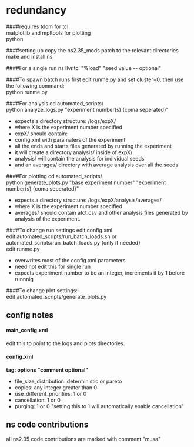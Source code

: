 redundancy 
==========
####requires
tdom for tcl<br />
matplotlib and mpltools for plotting<br />
python

####setting up
copy the ns2.35_mods patch to the relevant directories<br />
make and install ns

####For a single run
ns llvr.tcl "%load" "seed value -- optional"<br />

####To spawn batch runs
first edit runme.py and set cluster=0, then use the following command:<br />
python runme.py<br />

####For analysis
cd automated_scripts/<br />
python analyze_logs.py "experiment number(s) {coma seperated}"<br />
* expects a directory structure: /logs/expX/
* where X is the experiment number specified
* expX/ should contain:
 * config.xml with paramaters of the experiment
 * all the ends and starts files generated by running the experiment
* it will create a directory analysis/ inside of expX/
 * analysis/ will contain the analysis for individual seeds
 * and an averages/ directory with average analysis over all the seeds

####For plotting
cd automated_scripts/<br />
python generate_plots.py "base experiment number" "experiment number(s) {coma seperated}"<br />
* expects a directory structure: /logs/expX/analysis/averages/
* where X is the experiment number specified
* averages/ should contain afct.csv and other analysis files generated by analysis of the experiment.

####To change run settings
edit config.xml<br />
edit automated_scripts/run_batch_loads.sh or automated_scripts/run_batch_loads.py {only if needed}<br />
edit runme.py<br />
* overwrites most of the config.xml parameters
* need not edit this for single run
* expects experiment number to be an integer, increments it by 1 before runnnig

####To change plot settings:<br />
edit automated_scripts/generate_plots.py<br />

config notes
------------
#### main_config.xml
edit this to point to the logs and plots directories.

#### config.xml
**tag: options "comment optional"**<br />
* file_size_distribution: deterministic or pareto<br />
* copies: any integer greater than 0<br />
* use_different_priorities: 1 or 0<br />
* cancellation: 1 or 0<br />
* purging: 1 or 0 "setting this to 1 will automatically enable cancellation"<br />

ns code contributions
------------
all ns2.35 code contributions are marked with comment "musa"
